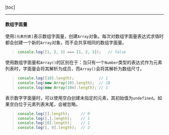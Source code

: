 [toc]

---

#### 数组字面量

使用`[元素列表]`表示数组字面量，创建`Array`对象。每次对数组字面量表达式求值时都会创建一个新的`Array`对象，而不会共享相同的数组字面量。

>   ```js
>   console.log([1, 2, 3] === [1, 2, 3]);   // false
>   ```

使用数组字面量和`Array()`的区别在于：当只有一个`Number`类型的表达式作为元素列表时，字面量会将其解析为成员，而`Array()`会将其解析为数组尺寸。

>   ```js
>   console.log([10].length);           // 1
>   console.log(new Array(10).length);  // 10
>   console.log(new Array(10n).length); // 1
>   ```

表示数字字面量时，可以使用空白创建未指定的元素，其初始值为`undefined`。如果空白位于元素列表末尾，会被忽略。

>```js
>console.log([].length);     // 0
>console.log([,].length);    // 1
>console.log([0].length);    // 1
>console.log([, 0].length);  // 2
>```




